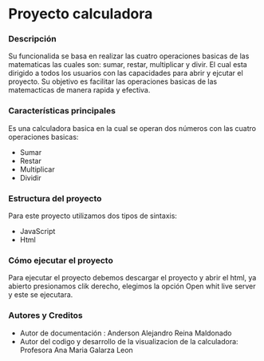 # Proyecto calculadora 


### Descripción



Su funcionalida se basa en realizar las cuatro operaciones basicas de las matematicas las cuales son: sumar, restar, multiplicar y divir. El cual esta dirigido a todos los usuarios con las capacidades para abrir y ejcutar el proyecto. Su objetivo es facilitar las operaciones basicas de las matemacticas de manera rapida y efectiva.


### Características principales


Es una calculadora basica en la cual se operan dos números con las cuatro operaciones basicas:

* Sumar 
* Restar 
* Multiplicar
* Dividir


### Estructura del proyecto

Para este proyecto utilizamos dos tipos de sintaxis:

* JavaScript
* Html

### Cómo ejecutar el proyecto

Para ejecutar el proyecto debemos descargar el proyecto y abrir el html, ya abierto presionamos clik derecho, elegimos la opción Open whit live server y este se ejecutara.


### Autores y Creditos 


 * Autor de documentación : Anderson Alejandro Reina Maldonado
 * Autor del codigo y desarrollo de la visualizacion de la calculadora: Profesora Ana Maria Galarza Leon 
